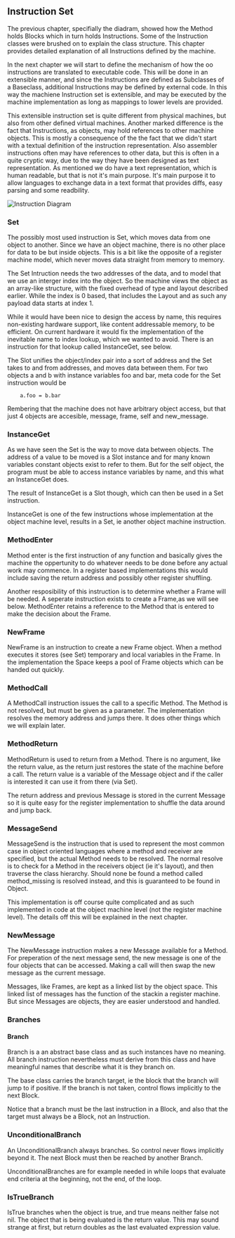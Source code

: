 ## Instruction Set

The previous chapter, specifially the diadram, showed how the Method holds Blocks which in turn holds Instructions. Some of the Instruction classes were brushed on to explain the class structure. This chapter provides detailed explanation of all Instructions defined by the machine.

In the next chapter we will start to define the mechanism of how the oo instructions are translated to executable code. This will be done in an extensible manner, and since the Instructions are defined as Subclasses of a Baseclass, additional Instructions may be defined by external code. In this way the machiene Instruction set is extensible, and may be executed by the machine implementation as long as mappings to lower levels are provided.

This extensible instruction set is quite different from physical machines, but also from other defined virtual machines.
Another marked difference is the fact that Instructions, as objects, may hold references to other machine objects. This is mostly a consequence of the the fact that we didn't start with a textual definition of the instruction representation. Also assembler instructions often may have references to other data, but this is often in a quite cryptic way, due to the way they have been designed as text representation. As mentioned we do have a text representation, which is human readable, but that is not it's main purpose. It's main purpose it to allow languages to exchange data in a text format that provides diffs, easy parsing and some readbility.

![Instruction Diagram](http://yuml.me/fc82f1db)


### Set

The possibly most used instruction is Set, which moves data from one object to another. Since we have an object machine, there is no other place for data to be but inside objects. This is a bit like the opposite of a register machine model, which never moves data straight from memory to memory.

The Set Intruction needs the two addresses of the data, and to model that we use an interger index into the object. So the machine views the object as an array-like structure, with the fixed overhead of type and layout described earlier. While the index is 0 based, that includes the Layout and as such any payload data starts at index 1.

While it would have been nice to design the access by name, this requires non-existing hardware support, like content addressable memory, to be efficient. On current hardware it would fix the implementation of the inevitable name to index lookup, which we wanted to avoid. There is an instruction for that lookup called InstanceGet, see below.

The Slot unifies the object/index pair into a sort of address and the Set takes to and from addresses, and moves data between them. For two objects a and b with instance variables foo and bar, meta code for the Set instruction would be

```
    a.foo = b.bar
```

Rembering that the machine does not have arbitrary object access, but that just 4 objects are accesible, message, frame, self and new_message.

### InstanceGet

As we have seen the Set is the way to move data between objects. The address of a value to be moved is a Slot instance and for many known variables constant objects exist to refer to them. But for the self object, the program must be able to access instance variables by name, and this what an InstanceGet does.

The result of InstanceGet is a Slot though, which can then be used in a Set instruction.

InstanceGet is one of the few instructions whose implementation at the object machine level, results in a Set, ie another object machine instruction.

### MethodEnter

Method enter is the first instruction of any function and basically gives the machine the oppertunity to do whatever needs to be done before any actual work may commence. In a register based implementations this would include saving the return address and possibly other register shuffling.

Another resposibility of this instruction is to determine whether a Frame will be needed. A seperate instruction exists to create a Frame,as we will see below. MethodEnter retains a reference to the Method that is entered to make the decision about the Frame.

### NewFrame

NewFrame is an instruction to create a new Frame object. When a method executes it stores (see Set) temporary and local variables in the Frame. In the implementation the Space keeps a pool of Frame objects which can be handed out quickly.

### MethodCall

A MethodCall instruction issues the call to a specific Method. The Method is not resolved, but must be given as a parameter. The implementation resolves the memory address and jumps there. 
It does other things which we will explain later.

### MethodReturn

MethodReturn is used to return from a Method. There is no argument, like the return value, as the return just restores the state of the machine before a call. The return value is a variable of the Message object and if the caller is interested it can use it from there (via Set).

The return address and previous Message is stored in the current Message so it is quite easy for the register implementation to shuffle the data around and jump back.

### MessageSend

MessageSend is the instruction that is used to represent the most common case in object oriented languages where a method and receiver are specified, but the actual Method needs to be resolved. The normal resolve is to check for a Method in the receivers object (ie it's layout), and then traverse the class hierarchy. Should none be found a method called method_missing is resolved instead, and this is guaranteed to be found in Object.

This implementation is off course quite complicated and as such implemented in code at the object machine level (not the register machine level). The details off this will be explained in the next chapter.

### NewMessage

The NewMessage instruction makes a new Message available for a Method. For preperation of the next message send, the new message is one of the four objects that can be accessed. Making a call will then swap the new message as the current message.

Messages, like Frames, are kept as a linked list by the object space. This linked list of messages has the function of the stackin a register machine. But since Messages are objects, they are easier understood and handled.

### Branches

#### Branch

Branch is a an abstract base class and as such instances have no meaning. All branch instruction nevertheless must derive from this class and have meaningful names that describe what it is they branch on.

The base class carries the branch target, ie the block that the branch will jump to if positive. If the branch is not taken, control flows implicitly to the next Block. 

Notice that a branch must be the last instruction in a Block, and also that the target must always be a Block, not an Instruction.

### UnconditionalBranch

An UnconditionalBranch always branches. So control never flows implicitly beyond it. The next Block must then be reached by another Branch.

UnconditionalBranches are for example needed in while loops that evaluate end criteria at the beginning, not the end, of the loop.

### IsTrueBranch

IsTrue branches when the object is true, and true means neither false not nil. The object that is being evaluated is the return value. This may sound strange at first, but return doubles as the last evaluated expression value.


